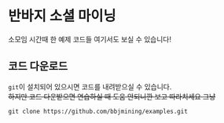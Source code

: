 # 반바지 소셜 마이닝
소모임 시간때 한 예제 코드들 여기서도 보실 수 있습니다!

## 코드 다운로드
`git`이 설치되어 있으시면 코드를 내려받으실 수 있습니다.  
~~하지만 코드 다운받으면 연습하실 때 도움 안되니깐 보고 따라치세요 그냥~~
```
git clone https://github.com/bbjmining/examples.git
```
